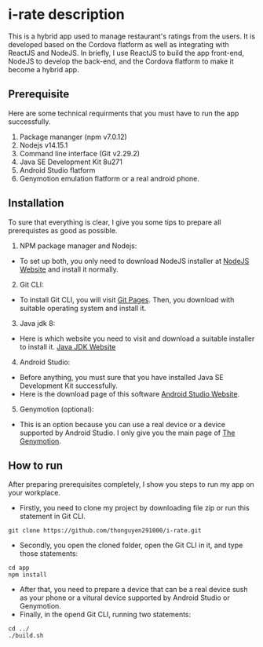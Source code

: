 # i-rate description
This is a hybrid app used to manage restaurant's ratings from the users. It is developed based on the Cordova flatform as well as integrating with ReactJS and NodeJS. In briefly, I use ReactJS to build the app front-end, NodeJS to develop the back-end, and the Cordova flatform to make it become a hybrid app.

## Prerequisite
Here are some technical requirments that you must have to run the app successfully.
1. Package mananger (npm v7.0.12)
2. Nodejs  v14.15.1
3. Command line interface (Git v2.29.2)
4. Java SE Development Kit 8u271
5. Android Studio flatform
6. Genymotion emulation flatform or a real android phone.
## Installation
To sure that everything is clear, I give you some tips to prepare all prerequistes as good as possible.
1. NPM package manager and Nodejs:
  - To set up both, you only need to download NodeJS installer at [NodeJS Website](https://nodejs.org/en/) and install it normally.
2. Git CLI:
  - To install Git CLI, you will visit [Git Pages](https://git-scm.com/downloads). Then, you download with suitable operating system and install it.
3. Java jdk 8:
  - Here is which website you need to visit and download a suitable installer to install it. [Java JDK Website](https://www.oracle.com/java/technologies/javase/javase-jdk8-downloads.html)
4. Android Studio:
  - Before anything, you must sure that you have installed Java SE Development Kit successfully.
  - Here is the download page of this software [Android Studio Website](https://developer.android.com/studio). 
5. Genymotion (optional):
  - This is an option because you can use a real device or a device supported by Android Studio. I only give you the main page of [The Genymotion](https://www.genymotion.com/).
 ## How to run
 After preparing prerequisites completely, I show you steps to run my app on your workplace. 
  - Firstly, you need to clone my project by downloading file zip or run this statement in Git CLI.
```
git clone https://github.com/thonguyen291000/i-rate.git
```
  - Secondly, you open the cloned folder, open the Git CLI in it, and type those statements:
  ```
  cd app
  npm install
  ```
  - After that, you need to prepare a device that can be a real device sush as your phone or a vitural device supported by Android Studio or Genymotion.
  - Finally, in the opend Git CLI, running two statements:
  ```
  cd ../
  ./build.sh
  ```
